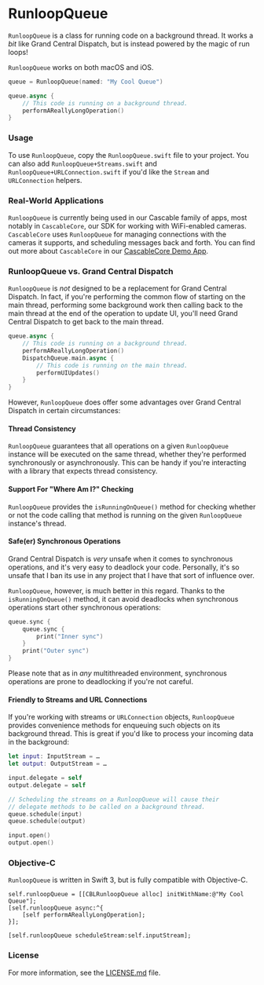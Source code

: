 # RunloopQueue

`RunloopQueue` is a class for running code on a background thread. It works a *bit* like Grand Central Dispatch, but is instead powered by the magic of run loops! 

`RunloopQueue` works on both macOS and iOS.

```swift
queue = RunloopQueue(named: "My Cool Queue")

queue.async {
    // This code is running on a background thread.
    performAReallyLongOperation()
}
```

### Usage

To use `RunloopQueue`, copy the `RunloopQueue.swift` file to your project. You can also add `RunloopQueue+Streams.swift` and `RunloopQueue+URLConnection.swift` if you'd like the `Stream` and `URLConnection` helpers.

### Real-World Applications

`RunloopQueue` is currently being used in our Cascable family of apps, most notably in `CascableCore`, our SDK for working with WiFi-enabled cameras. `CascableCore` uses `RunloopQueue` for managing connections with the cameras it supports, and scheduling messages back and forth. You can find out more about `CascableCore` in our [CascableCore Demo App](https://github.com/Cascable/cascablecore-demo).

### RunloopQueue vs. Grand Central Dispatch

`RunloopQueue` is *not* designed to be a replacement for Grand Central Dispatch. In fact, if you're performing the common flow of starting on the main thread, performing some background work then calling back to the main thread at the end of the operation to update UI, you'll need Grand Central Dispatch to get back to the main thread.

```swift
queue.async {
    // This code is running on a background thread.
    performAReallyLongOperation()
    DispatchQueue.main.async {
        // This code is running on the main thread.
        performUIUpdates()
    }
}
```

However, `RunloopQueue` does offer some advantages over Grand Central Dispatch in certain circumstances:

#### Thread Consistency

`RunloopQueue` guarantees that all operations on a given `RunloopQueue` instance will be executed on the same thread, whether they're performed synchronously or asynchronously. This can be handy if you're interacting with a library that expects thread consistency.

#### Support For "Where Am I?" Checking

`RunloopQueue` provides the `isRunningOnQueue()` method for checking whether or not the code calling that method is running on the given `RunloopQueue` instance's thread. 

#### Safe(er) Synchronous Operations

Grand Central Dispatch is *very* unsafe when it comes to synchronous operations, and it's very easy to deadlock your code. Personally, it's so unsafe that I ban its use in any project that I have that sort of influence over. 

`RunloopQueue`, however, is much better in this regard. Thanks to the `isRunningOnQueue()` method, it can avoid deadlocks when synchronous operations start other synchronous operations:

```swift
queue.sync {
    queue.sync {
        print("Inner sync")
    }
    print("Outer sync")
}
```

Please note that as in *any* multithreaded environment, synchronous operations are prone to deadlocking if you're not careful. 

#### Friendly to Streams and URL Connections

If you're working with streams or `URLConnection` objects, `RunloopQueue` provides convenience methods for enqueuing such objects on its background thread. This is great if you'd like to process your incoming data in the background:

```swift
let input: InputStream = …
let output: OutputStream = …

input.delegate = self
output.delegate = self

// Scheduling the streams on a RunloopQueue will cause their 
// delegate methods to be called on a background thread.
queue.schedule(input)
queue.schedule(output)

input.open()
output.open()
```

### Objective-C

`RunloopQueue` is written in Swift 3, but is fully compatible with Objective-C.

```objc
self.runloopQueue = [[CBLRunloopQueue alloc] initWithName:@"My Cool Queue"];
[self.runloopQueue async:^{
    [self performAReallyLongOperation];
}];

[self.runloopQueue scheduleStream:self.inputStream];
```

### License

For more information, see the [LICENSE.md](LICENSE.md) file.


